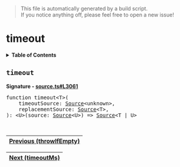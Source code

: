 > This file is automatically generated by a build script.<br>If you notice anything off, please feel free to open a new issue!

# timeout

<details><summary><b>Table of Contents</b></summary>

1. [<code>timeout</code>](#timeout)</details>

## <a name="timeout"></a><code>timeout</code>

<b>Signature - [source.ts#L3061](..\/..\/packages\/core\/src\/source.ts#L3061)</b>

<pre>function timeout&lt;T&gt;(<br>    timeoutSource: <a href="../03-api-source/00-Source.md#Source-Interface">Source</a>&lt;unknown&gt;,<br>    replacementSource: <a href="../03-api-source/00-Source.md#Source-Interface">Source</a>&lt;T&gt;,<br>): &lt;U&gt;(source: <a href="../03-api-source/00-Source.md#Source-Interface">Source</a>&lt;U&gt;) =&gt; <a href="../03-api-source/00-Source.md#Source-Interface">Source</a>&lt;T | U&gt;</pre><br>

| [Previous \(throwIfEmpty\)](094-throwIfEmpty.md#readme) |
| --- |

<div align="right">

| [Next \(timeoutMs\)](096-timeoutMs.md#readme) |
| --- |
</div>
